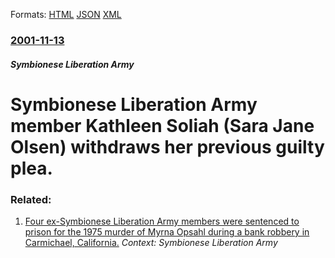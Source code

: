 
Formats: [HTML](/news/2001/11/13/symbionese-liberation-army-member-kathleen-soliah-sara-jane-olsen-withdraws-her-previous-guilty-plea.html)  [JSON](/news/2001/11/13/symbionese-liberation-army-member-kathleen-soliah-sara-jane-olsen-withdraws-her-previous-guilty-plea.json)  [XML](/news/2001/11/13/symbionese-liberation-army-member-kathleen-soliah-sara-jane-olsen-withdraws-her-previous-guilty-plea.xml)  

### [2001-11-13](/news/2001/11/13/index.md)

##### Symbionese Liberation Army
#  Symbionese Liberation Army member Kathleen Soliah (Sara Jane Olsen) withdraws her previous guilty plea.




### Related:

1. [ Four ex-Symbionese Liberation Army members were sentenced to prison for the 1975 murder of Myrna Opsahl during a bank robbery in Carmichael, California.](/news/2003/02/14/four-ex-symbionese-liberation-army-members-were-sentenced-to-prison-for-the-1975-murder-of-myrna-opsahl-during-a-bank-robbery-in-carmichael.md) _Context: Symbionese Liberation Army_
